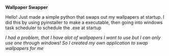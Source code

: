 **Wallpaper Swapper**

Hello! Just made a simple python that swaps out my wallpapers at startup. I did this by using pyinstaller to make a executable, then going into windows task scheduler to schedule the .exe at startup

*I had a problem, that I have alot of wallpapers I want to use but I can only use one through windows! So I created my own application to swap wallpapers for me*